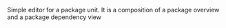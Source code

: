 Simple editor for a package unit.
It is a composition of a package overview and a package dependency view